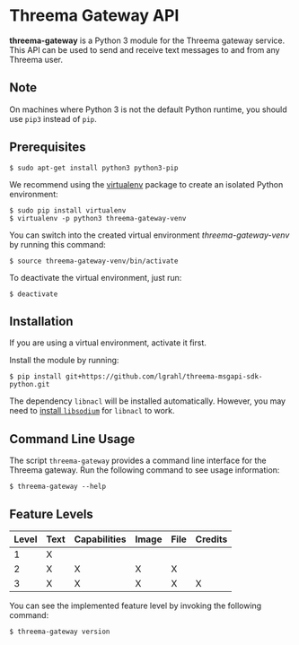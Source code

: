 # Threema Gateway API

**threema-gateway** is a Python 3 module for the Threema gateway service. This API can
be used to send and receive text messages to and from any Threema user.

## Note

On machines where Python 3 is not the default Python runtime, you should use
``pip3`` instead of ``pip``.

## Prerequisites

```
$ sudo apt-get install python3 python3-pip
```

We recommend using the [virtualenv](https://virtualenv.readthedocs.org/en/latest/)
package to create an isolated Python environment:

```
$ sudo pip install virtualenv
$ virtualenv -p python3 threema-gateway-venv
```

You can switch into the created virtual environment *threema-gateway-venv*
by running this command:

```
$ source threema-gateway-venv/bin/activate
```

To deactivate the virtual environment, just run:

```
$ deactivate
```

## Installation

If you are using a virtual environment, activate it first.

Install the module by running:

```
$ pip install git+https://github.com/lgrahl/threema-msgapi-sdk-python.git
```

The dependency ``libnacl`` will be installed automatically. However, you may need to
[install ``libsodium``](https://download.libsodium.org/doc/installation/index.html) for ``libnacl``
to work. 

## Command Line Usage

The script ``threema-gateway`` provides a command line interface for the Threema gateway.
Run the following command to see usage information:

```
$ threema-gateway --help
```

## Feature Levels

| Level | Text | Capabilities | Image | File | Credits |
|-------|------|--------------|-------|------|---------|
| 1     | X    |              |       |      |         |
| 2     | X    | X            | X     | X    |         |
| 3     | X    | X            | X     | X    | X       |

You can see the implemented feature level by invoking the following command:

```
$ threema-gateway version
```
